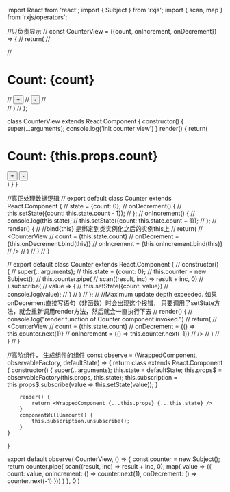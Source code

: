 import React from 'react';
import { Subject } from 'rxjs';
import { scan, map } from 'rxjs/operators';

//只负责显示
// const CounterView = ({count, onIncrement, onDecrement}) => {
//     return(
//         <div>
//             <h1>Count: {count}</h1>
//             <button onClick={onIncrement}>+</button>
//             <button onClick={onDecrement}>-</button>
//         </div>
//     )
// };

class CounterView extends React.Component {
    constructor() {
        super(...arguments);
        console.log('init counter view')
    }
    render() {
        return(
            <div>
                <h1>Count: {this.props.count}</h1>
                <button onClick={this.props.onIncrement}>+</button>
                <button onClick={this.props.onDecrement}>-</button>
            </div>
        )
    }
}

//真正处理数据逻辑
// export default class Counter extends React.Component {
//     state = {count: 0};
//     onDecrement()  {
//         this.setState({count: this.state.count - 1});
//     };
//     onIncrement() {
//         console.log(this.state);
//         this.setState({count: this.state.count + 1});
//     };
//     render() {
//         //bind{this} 是绑定到类实例化之后的实例this上
//         return(
//             <CounterView
//                 count = {this.state.count}
//                 onDecrement = {this.onDecrement.bind(this)}
//                 onIncrement = {this.onIncrement.bind(this)}
//             />
//         )
//     }
// }

// export default class Counter extends React.Component {
//     constructor() {
//         super(...arguments);
//         this.state = {count: 0};
//         this.counter = new Subject();
//         this.counter.pipe(
//             scan((result, inc) => result + inc, 0)
//         ).subscribe(
//             value => {
//                 this.setState({count: value})
//                 console.log(value);
//             }
//         )
//     };
//     //Maximum update depth exceeded. 如果onDecrement直接写语句（非函数）时会出现这个报错， 只要调用了setState方法，就会重新调用render方法，然后就会一直执行下去
//     render() {
//         console.log("render function of Counter component invoked.")
//         return(
//             <CounterView
//                 count = {this.state.count}
//                 onDecrement = {() => this.counter.next(1)}
//                 onIncrement = {() => this.counter.next(-1)}
//             />
//         )
//     }
// }

//高阶组件， 生成组件的组件
const observe = (WrappedComponent, observableFactory, defaultState) => {
    return class extends React.Component {
        constructor() {
            super(...arguments);
            this.state = defaultState;
            this.props$ = observableFactory(this.props, this.state);
            this.subscription = this.props$.subscribe(value => this.setState(value));
        }

        render() {
            return <WrappedComponent {...this.props} {...this.state} />
        }
        componentWillUnmount() {
            this.subscription.unsubscribe();
        }
    }
}

export default observe(
    CounterView,
    () => {
        const counter = new Subject();
        return counter.pipe(
            scan((result, inc) => result + inc, 0),
            map( value => ({
                count: value,
                onIncrement: () => counter.next(1),
                onDecrement: () => counter.next(-1)
            }))
        )
    },
    0
)
